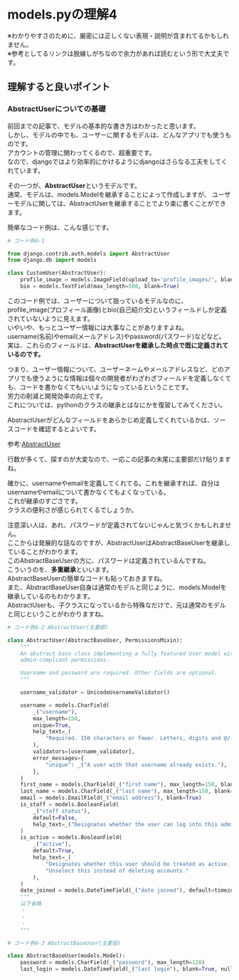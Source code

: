 # models.pyの理解4

※わかりやすさのために、厳密には正しくない表現・説明が含まれてるかもしれません。  
※参考としてるリンクは脱線しがちなので余力があれば読むという形で大丈夫です。

## 理解すると良いポイント

### AbstractUserについての基礎

前回までの記事で、モデルの基本的な書き方はわかったと思います。  
しかし、モデルの中でも、ユーザーに関するモデルは、どんなアプリでも使うものです。  
アカウントの管理に関わってくるので、超重要です。  
なので、djangoではより効率的にかけるようにdjangoはさらなる工夫をしてくれています。  


その一つが、**AbstractUser**というモデルです。  
通常、モデルは、models.Modelを継承することによって作成しますが、
ユーザーモデルに関しては、AbstractUserを継承することでより楽に書くことができます。

簡単なコード例は、こんな感じです。

```python
# コード例4-1

from django.contrib.auth.models import AbstractUser
from django.db import models

class CustomUser(AbstractUser):
    profile_image = models.ImageField(upload_to='profile_images/', blank=True, null=True)
    bio = models.TextField(max_length=500, blank=True)
```

このコード例では、ユーザーについて扱っているモデルなのに、profile_image(プロフィール画像)とbio(自己紹介文)というフィールドしか定義されていないように見えます。  
いやいや、もっとユーザー情報には大事なことがありますよね。  
username(名前)やemail(メールアドレス)やpassword(パスワード)などなど。  
実は、これらのフィールドは、**AbstractUserを継承した時点で既に定義されているのです。**  

つまり、ユーザー情報について、ユーザーネームやメールアドレスなど、どのアプリでも使うようにな情報は個々の開発者がわざわざフィールドを定義しなくても、コードを書かなくてもいいようになっているということです。  
労力の削減と開発効率の向上です。  
これについては、pythonのクラスの継承とはなにかを復習してみてください。

AbstractUserがどんなフィールドをあらかじめ定義してくれているかは、ソースコードを確認するとよいです。

参考:[AbstractUser](https://github.com/django/django/blob/main/django/contrib/auth/models.py)

行数が多くて、探すのが大変なので、一応この記事の末尾に主要部だけ貼りますね。

確かに、usernameやemailを定義してくれてる。これを継承すれば、自分はusernameやemailについて書かなくてもよくなっている。  
これが継承のすごさです。  
クラスの便利さが感じられてくるでしょうか。  

注意深い人は、あれ、パスワードが定義されてないじゃんと気づくかもしれません。   
ここからは発展的な話なのですが、AbstractUserはAbstractBaseUserを継承していることがわかります。  
このAbstractBaseUserの方に、パスワードは定義されているんですね。  
こういうのを、**多重継承**といいます。  
AbstractBaseUserの簡単なコードも貼っておきますね。  
また、AbstractBaseUser自身は通常のモデルと同じように、models.Modelを継承しているのもわかります。  
AbstractUserも、子クラスになっているから特殊なだけで、元は通常のモデルと同じということがわかりますね。



```python
# コード例4-2 AbstractUser(主要部)

class AbstractUser(AbstractBaseUser, PermissionsMixin):
    """
    An abstract base class implementing a fully featured User model with
    admin-compliant permissions.

    Username and password are required. Other fields are optional.
    """

    username_validator = UnicodeUsernameValidator()

    username = models.CharField(
        _("username"),
        max_length=150,
        unique=True,
        help_text=_(
            "Required. 150 characters or fewer. Letters, digits and @/./+/-/_ only."
        ),
        validators=[username_validator],
        error_messages={
            "unique": _("A user with that username already exists."),
        },
    )
    first_name = models.CharField(_("first name"), max_length=150, blank=True)
    last_name = models.CharField(_("last name"), max_length=150, blank=True)
    email = models.EmailField(_("email address"), blank=True)
    is_staff = models.BooleanField(
        _("staff status"),
        default=False,
        help_text=_("Designates whether the user can log into this admin site."),
    )
    is_active = models.BooleanField(
        _("active"),
        default=True,
        help_text=_(
            "Designates whether this user should be treated as active. "
            "Unselect this instead of deleting accounts."
        ),
    )
    date_joined = models.DateTimeField(_("date joined"), default=timezone.now)
    """
    以下省略
    ・
    ・
    ・
    """
```

```python
# コード例4-3 AbstractBaseUser(主要部)

class AbstractBaseUser(models.Model):
    password = models.CharField(_("password"), max_length=128)
    last_login = models.DateTimeField(_("last login"), blank=True, null=True)

```
